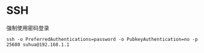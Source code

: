 # SSH

强制使用密码登录

```
ssh -o PreferredAuthentications=password -o PubkeyAuthentication=no -p 25680 suhua@192.168.1.1
```
